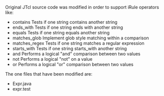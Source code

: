Original JTcl source code was modified in order to support iRule operators like:

- contains Tests if one string contains another string
- ends_with Tests if one string ends with another string
- equals Tests if one string equals another string
- matches_glob Implement glob style matching within a comparison
- matches_regex Tests if one string matches a regular expression
- starts_with Tests if one string starts_with another string
- and Performs a logical "and" comparison between two values
- not Performs a logical "not" on a value
- or Performs a logical "or" comparison between two values

The one files that have been modified are:

- Expr.java
- expr.test